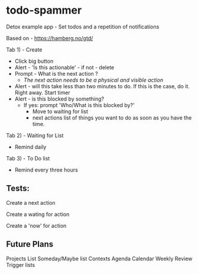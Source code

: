 # todo-spammer

Detox example app - Set todos and a repetition of notifications

Based on - https://hamberg.no/gtd/

Tab 1) - Create
 - Click big button
 - Alert - 'Is this actionable' - if not - delete
 - Prompt - What is the next action ?
    - *The next action needs to be a physical and visible action*
 - Alert - will this take less than two minutes to do. If this is the case, do it. Right away. Start timer
 - Alert - is this blocked by something?
   - If yes: prompt 'Who/What is this blocked by?'
      - Move to waiting for list
      - next actions list of things you want to do as soon as you have the time.

Tab 2) - Waiting for List
  -  Remind daily


Tab 3) - To Do list
  - Remind every three hours

## Tests:

Create a next action

Create a wating for action

Create a 'now' for action

## Future Plans
Projects List
Someday/Maybe list
Contexts
Agenda
Calendar
Weekly Review
Trigger lists
